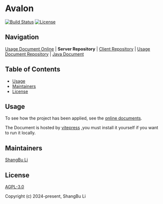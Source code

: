 Avalon
========================================================================

[![Build Status](https://github.com/lishangbu/avalon/actions/workflows/maven.yml/badge.svg)](https://maven.apache.org)
[![License](https://img.shields.io/github/license/lishangbu/avalon)](https://github.com/lishangbu/avalon/blob/main/LICENSE)

## Navigation

[Usage Document Online][1] | **Server Repository** | [Client Repository][2] | [Usage Document Repository][3] | [Java Document][4]

[1]: http://lishangbu.github.io/avalon-doc
[2]: https://github.com/lishangbu/avalon-ui
[3]: https://github.com/lishangbu/avalon-doc
[4]: https://lishangbu.github.io/avalon/javadoc

## Table of Contents

- [Usage](#usage)
- [Maintainers](#maintainers)
- [License](#license)

## Usage

To see how the project has been applied, see the [online documents](https://lishangbu.github.io/avalon-doc).

The Document is hosted by [vitepress](https://vitepress.dev) ,you must install it yourself if you want to run it locally.

## Maintainers

[ShangBu Li](https://github.com/lishangbu)

## License

[AGPL-3.0](https://opensource.org/license/agpl-v3)

Copyright (c) 2024-present, ShangBu Li
